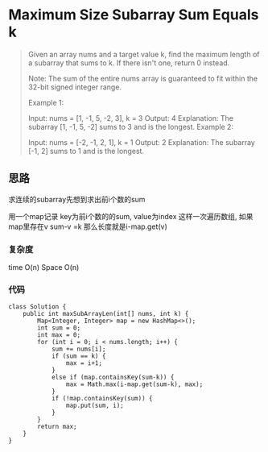 # Maximum Size Subarray Sum Equals k
> Given an array nums and a target value k, find the maximum length of a subarray that sums to k. If there isn't one, return 0 instead.
> 
> Note:
> The sum of the entire nums array is guaranteed to fit within the 32-bit signed integer range.
> 
> Example 1:
> 
> Input: nums = [1, -1, 5, -2, 3], k = 3
> Output: 4 
> Explanation: The subarray [1, -1, 5, -2] sums to 3 and is the longest.
> Example 2:
> 
> Input: nums = [-2, -1, 2, 1], k = 1
> Output: 2 
> Explanation: The subarray [-1, 2] sums to 1 and is the longest.


## 思路
求连续的subarray先想到求出前i个数的sum

用一个map记录 key为前i个数的的sum, value为index
这样一次遍历数组, 如果map里存在v sum-v =k 那么长度就是i-map.get(v)

### 复杂度
time O(n) Space O(n)

### 代码
```
class Solution {
    public int maxSubArrayLen(int[] nums, int k) {
        Map<Integer, Integer> map = new HashMap<>();
        int sum = 0;
        int max = 0;
        for (int i = 0; i < nums.length; i++) {
            sum += nums[i];
            if (sum == k) {
                max = i+1;
            }
            else if (map.containsKey(sum-k)) {
                max = Math.max(i-map.get(sum-k), max);
            }
            if (!map.containsKey(sum)) {
                map.put(sum, i);
            }
        }
        return max;
    }
}
```